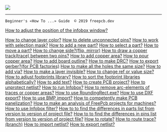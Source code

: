 ![](/How_to/pictures/upload.png)

***
`Beginner's «How To ...» Guide  © 2019 freepcb.dev`

[How to adjust the position of the infobox window?](/How_to/IB_win_pos.md)

[How to change layer color?]()
[How to delete unconnected pins?]()
[How to work with selection mask?]()
[How to add a new part?]()
[How to select a part?]()
[How to move a part?]()
[How to change side?(flip, mirror)]()
[How to draw a copper track(trace) between two pins?]()
[How to add copper area?]()
[How to pour copper area?]()
[How to add board outline?]()
[How to make DRC?]()
[How to export gerber?(for PCB factories)]()
[How to make all the holes the same size?]()
[How to add via?]()
[How to make a layer invisible?]()
[How to change ref or value size?]()
[How to adjust footprints library?]()
[How to sort the footprint libraries alphabetically?]()
[How to add text?]()
[How to create PCB project?]()
[How to unprotect netlist?]()
[How to run Infobox?]()
[How to remove arc-elements of traces or copper areas?]()
[How to use RoundingRect.exe?]()
[How to use DXF export?]()
[How to use BMP import?]()
[How to competently make PCB panelization?]()
[How to make an analysis of FreePcb projects for machines?]()
[How to use Infobox filter?]()
[How to to find the differences in parts list from version to version of project file?]()
[How to to find the differences in pins list from version to version of project file?]()
[How to rotate?]()
[How to route trace? (branch)]()
[How to import netlist?]()
[How to export netlist?]()
